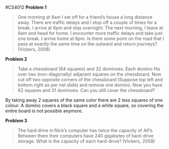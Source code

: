 #CS4012 
__Problem 1__
>One morning at 8am I set off for a friend’s house a long distance away. There are traffic delays and I stop off a couple of times for a break. I arrive at 6pm and stay overnight. The next morning, I leave at 8am and head for home. I encounter more traffic delays and take just one break. I arrive home at 6pm. Is there some point on the road that I pass at exactly the same time on the outward and return journeys? (Vickers, 2008)


__Problem 2__
>Take a chessboard (64 squares) and 32 dominoes. Each domino fits over two (non-diagonally) adjacent squares on the chessboard. Now cut off two opposite corners of the chessboard (Suppose top left and bottom right as per net slide) and remove one domino. Now you have 62 squares and 31 dominoes. Can you still cover the chessboard? 

By taking away 2 squares of the same color there are 2 less squares of one colour. A domino covers a black square and a white square, so covering the entire board is not possible anymore.

__Problem 3__
>The hard drive in Nick’s computer has twice the capacity of Alf’s. Between them their computers have 240 gigabytes of hard-drive storage. What is the capacity of each hard-drive? (Vickers, 2008)
